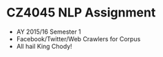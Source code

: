 # CZ4045 NLP Assignment

- AY 2015/16 Semester 1
- Facebook/Twitter/Web Crawlers for Corpus
- All hail King Chody!
